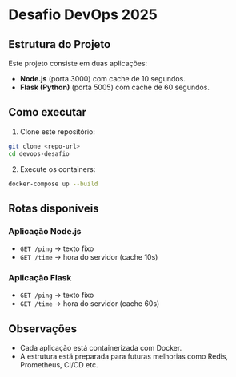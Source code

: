 
# Desafio DevOps 2025

## Estrutura do Projeto

Este projeto consiste em duas aplicações:
- **Node.js** (porta 3000) com cache de 10 segundos.
- **Flask (Python)** (porta 5005) com cache de 60 segundos.

## Como executar

1. Clone este repositório:
```bash
git clone <repo-url>
cd devops-desafio
```

2. Execute os containers:
```bash
docker-compose up --build
```

## Rotas disponíveis

### Aplicação Node.js
- `GET /ping` → texto fixo
- `GET /time` → hora do servidor (cache 10s)

### Aplicação Flask
- `GET /ping` → texto fixo
- `GET /time` → hora do servidor (cache 60s)

## Observações
- Cada aplicação está containerizada com Docker.
- A estrutura está preparada para futuras melhorias como Redis, Prometheus, CI/CD etc.
